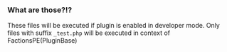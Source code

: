 ### What are those?!?
These files will be executed if plugin is enabled in developer mode. Only files with suffix ```_test.php``` will be executed in context of FactionsPE(PluginBase)
